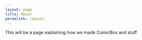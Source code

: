 ```yaml
---
layout: page
title: About
permalink: /about/
---
```


This will be a page explaining how we made ComicBox and stuff